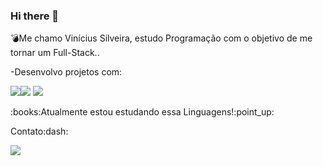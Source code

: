 ### Hi there 👋

<h>:bomb:Me chamo Vinícius Silveira, estudo Programação com o objetivo de me tornar um Full-Stack..</h>
<br>
<p> -Desenvolvo projetos com:</p>
<img src="https://img.shields.io/badge/HTML5-E34F26?style=for-the-badge&logo=html5&logoColor=white"><img src="https://img.shields.io/badge/CSS3-1572B6?style=for-the-badge&logo=css3&logoColor=white">
<img src="https://img.shields.io/badge/JavaScript-F7DF1E?style=for-the-badge&logo=javascript&logoColor=black">
<p>:books:Atualmente estou estudando essa Linguagens!:point_up:</p>
<p>Contato:dash:</p>
<a href="https://mail.google.com/mail/u/0/#inbox"><img src="https://img.shields.io/badge/Gmail-D14836?style=for-the-badge&logo=gmail&logoColor=white"></a>

